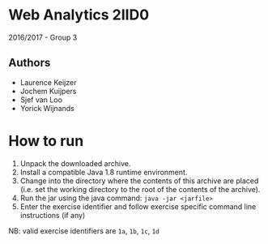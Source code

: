 # Web Analytics 2IID0
2016/2017 - Group 3

## Authors
- Laurence Keijzer
- Jochem Kuijpers
- Sjef van Loo
- Yorick Wijnands

# How to run

1. Unpack the downloaded archive.
2. Install a compatible Java 1.8 runtime environment.
3. Change into the directory where the contents of this archive are placed (i.e. set the working directory to the root of the contents of the archive).
4. Run the jar using the java command: `java -jar <jarfile>`
5. Enter the exercise identifier and follow exercise specific command line instructions (if any)

NB: valid exercise identifiers are `1a`, `1b`, `1c`, `1d`


